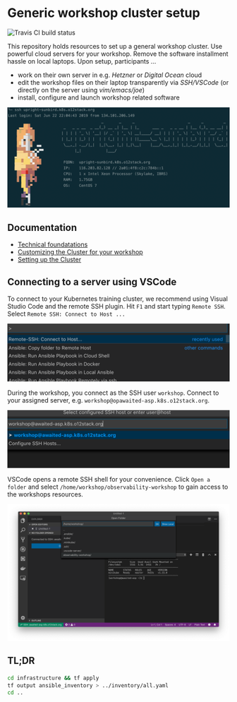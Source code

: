 # Generic workshop cluster setup

![Travis CI build status](https://travis-ci.org/observabilitystack/workshop-cluster.svg?branch=master)

This repository holds resources to set up a general workshop 
cluster. Use powerful cloud servers for your workshop. Remove
the software installment hassle on local laptops. Upon setup, 
participants ...

* work on their own server in e.g. _Hetzner_ or _Digital Ocean_ cloud
* edit the workshop files on their laptop transparently via _SSH/VSCode_ (or directly on the server using _vim/emacs/joe_)
* install, configure and launch workshop related software

![alt](docs/workshop-login.png)

## Documentation

* [Technical foundatations](docs/technical_foundations.md)
* [Customizing the Cluster for your workshop](docs/customizing_for_your_workshop.md)
* [Setting up the Cluster](docs/setting_up_the_cluster.md)

## Connecting to a server using VSCode

To connect to your Kubernetes training cluster, we recommend using Visual 
Studio Code and the remote SSH plugin. Hit `F1` and start typing 
`Remote SSH`. Select `Remote SSH: Connect to Host ...`

![alt](docs/vscode_remote_ssh.png)

During the workshop, you connect as the SSH user `workshop`. Connect
to your assigned server, e.g. `workshop@opawaited-asp.k8s.o12stack.org`. 

![alt](docs/vscode_remote_ssh_server.png)

VSCode opens a remote SSH shell for your convenience. Click `Open a folder`
and select `/home/workshop/observability-workshop` to gain access to the
workshops resources.

![alt](docs/vscode_open_remote_folder.png)

## TL;DR

```bash
cd infrastructure && tf apply
tf output ansible_inventory > ../inventory/all.yaml 
cd ..
```
